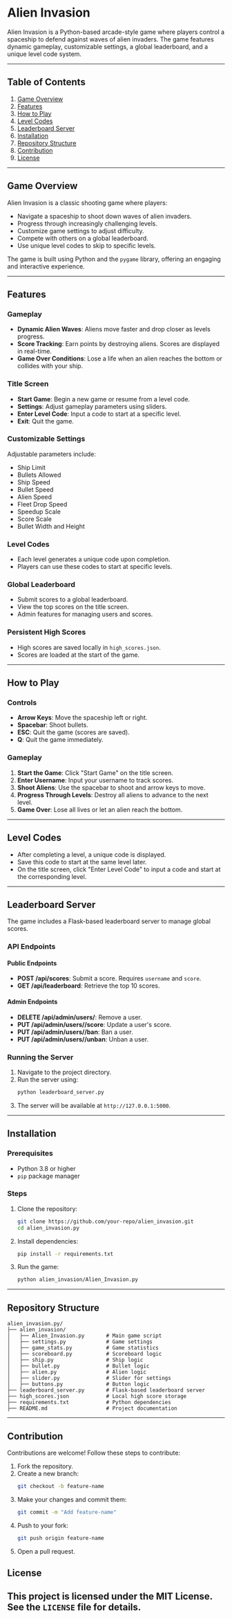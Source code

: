 # Alien Invasion

Alien Invasion is a Python-based arcade-style game where players control a spaceship to defend against waves of alien invaders. The game features dynamic gameplay, customizable settings, a global leaderboard, and a unique level code system.

---

## Table of Contents

1. [Game Overview](#game-overview)
2. [Features](#features)
3. [How to Play](#how-to-play)
4. [Level Codes](#level-codes)
5. [Leaderboard Server](#leaderboard-server)
6. [Installation](#installation)
7. [Repository Structure](#repository-structure)
8. [Contribution](#contribution)
9. [License](#license)

---

## Game Overview

Alien Invasion is a classic shooting game where players:
- Navigate a spaceship to shoot down waves of alien invaders.
- Progress through increasingly challenging levels.
- Customize game settings to adjust difficulty.
- Compete with others on a global leaderboard.
- Use unique level codes to skip to specific levels.

The game is built using Python and the `pygame` library, offering an engaging and interactive experience.

---

## Features

### Gameplay
- **Dynamic Alien Waves**: Aliens move faster and drop closer as levels progress.
- **Score Tracking**: Earn points by destroying aliens. Scores are displayed in real-time.
- **Game Over Conditions**: Lose a life when an alien reaches the bottom or collides with your ship.

### Title Screen
- **Start Game**: Begin a new game or resume from a level code.
- **Settings**: Adjust gameplay parameters using sliders.
- **Enter Level Code**: Input a code to start at a specific level.
- **Exit**: Quit the game.

### Customizable Settings
Adjustable parameters include:
- Ship Limit
- Bullets Allowed
- Ship Speed
- Bullet Speed
- Alien Speed
- Fleet Drop Speed
- Speedup Scale
- Score Scale
- Bullet Width and Height

### Level Codes
- Each level generates a unique code upon completion.
- Players can use these codes to start at specific levels.

### Global Leaderboard
- Submit scores to a global leaderboard.
- View the top scores on the title screen.
- Admin features for managing users and scores.

### Persistent High Scores
- High scores are saved locally in `high_scores.json`.
- Scores are loaded at the start of the game.

---

## How to Play

### Controls
- **Arrow Keys**: Move the spaceship left or right.
- **Spacebar**: Shoot bullets.
- **ESC**: Quit the game (scores are saved).
- **Q**: Quit the game immediately.

### Gameplay
1. **Start the Game**: Click "Start Game" on the title screen.
2. **Enter Username**: Input your username to track scores.
3. **Shoot Aliens**: Use the spacebar to shoot and arrow keys to move.
4. **Progress Through Levels**: Destroy all aliens to advance to the next level.
5. **Game Over**: Lose all lives or let an alien reach the bottom.

---

## Level Codes

- After completing a level, a unique code is displayed.
- Save this code to start at the same level later.
- On the title screen, click "Enter Level Code" to input a code and start at the corresponding level.

---

## Leaderboard Server

The game includes a Flask-based leaderboard server to manage global scores.

### API Endpoints

#### Public Endpoints
- **POST /api/scores**: Submit a score. Requires `username` and `score`.
- **GET /api/leaderboard**: Retrieve the top 10 scores.

#### Admin Endpoints
- **DELETE /api/admin/users/<username>**: Remove a user.
- **PUT /api/admin/users/<username>/score**: Update a user's score.
- **PUT /api/admin/users/<username>/ban**: Ban a user.
- **PUT /api/admin/users/<username>/unban**: Unban a user.

### Running the Server
1. Navigate to the project directory.
2. Run the server using:
   ```bash
   python leaderboard_server.py
   ```
3. The server will be available at `http://127.0.0.1:5000`.

---

## Installation

### Prerequisites
- Python 3.8 or higher
- `pip` package manager

### Steps
1. Clone the repository:
   ```bash
   git clone https://github.com/your-repo/alien_invasion.git
   cd alien_invasion.py
   ```
2. Install dependencies:
   ```bash
   pip install -r requirements.txt
   ```
3. Run the game:
   ```bash
   python alien_invasion/Alien_Invasion.py
   ```

---

## Repository Structure

```
alien_invasion.py/
├── alien_invasion/
│   ├── Alien_Invasion.py       # Main game script
│   ├── settings.py             # Game settings
│   ├── game_stats.py           # Game statistics
│   ├── scoreboard.py           # Scoreboard logic
│   ├── ship.py                 # Ship logic
│   ├── bullet.py               # Bullet logic
│   ├── alien.py                # Alien logic
│   ├── slider.py               # Slider for settings
│   ├── buttons.py              # Button logic
├── leaderboard_server.py       # Flask-based leaderboard server
├── high_scores.json            # Local high score storage
├── requirements.txt            # Python dependencies
├── README.md                   # Project documentation
```

---

## Contribution

Contributions are welcome! Follow these steps to contribute:
1. Fork the repository.
2. Create a new branch:
   ```bash
   git checkout -b feature-name
   ```
3. Make your changes and commit them:
   ```bash
   git commit -m "Add feature-name"
   ```
4. Push to your fork:
   ```bash
   git push origin feature-name
   ```
5. Open a pull request.
## License

This project is licensed under the MIT License. See the `LICENSE` file for details.
---


